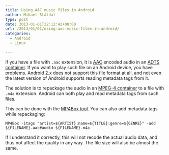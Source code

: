 ```yaml
---
title: Using AAC music files in Android
author: Mikael Ståldal
type: post
date: 2013-01-01T22:12:42+00:00
url: /2013/01/01/using-aac-music-files-in-android/
categories:
  - Android
  - Linux

---
```

If you have a file with `.aac` extension, it is [AAC][1] encoded audio in an [ADTS container][2]. If you want to play such file on an Android device, you have problems. Android 2.x does not support this file format at all, and not even the latest version of Android supports reading metadata tags from it.

The solution is to repackage the audio in an [MPEG-4 container][3] to a file with `.m4a` extension. Android can both play and read metadata tags from such files.

This can be done with the [MP4Box tool][4]. You can also add metadata tags while repackaging:  
```
MP4Box -itags "artist=${ARTIST}:name=${TITLE}:genre=${GENRE}" -add ${FILENAME}.aac#audio ${FILENAME}.m4a
``` 

If I understand it correctly, this will not recode the actual audio data, and thus not affect the quality in any way. The file size will also be almost the same.

 [1]: http://en.wikipedia.org/wiki/Advanced_Audio_Coding
 [2]: http://en.wikipedia.org/wiki/Advanced_Audio_Coding#Container_formats
 [3]: http://en.wikipedia.org/wiki/MPEG-4_Part_3#Audio_storage_and_transport
 [4]: http://gpac.wp.mines-telecom.fr/mp4box/